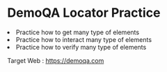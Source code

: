 <h1>DemoQA Locator Practice</h1>

<li>Practice how to get many type of elements</li>
<li>Practice how to interact many type of elements</li>
<li>Practice how to verify many type of elements</li>

Target Web : https://demoqa.com
